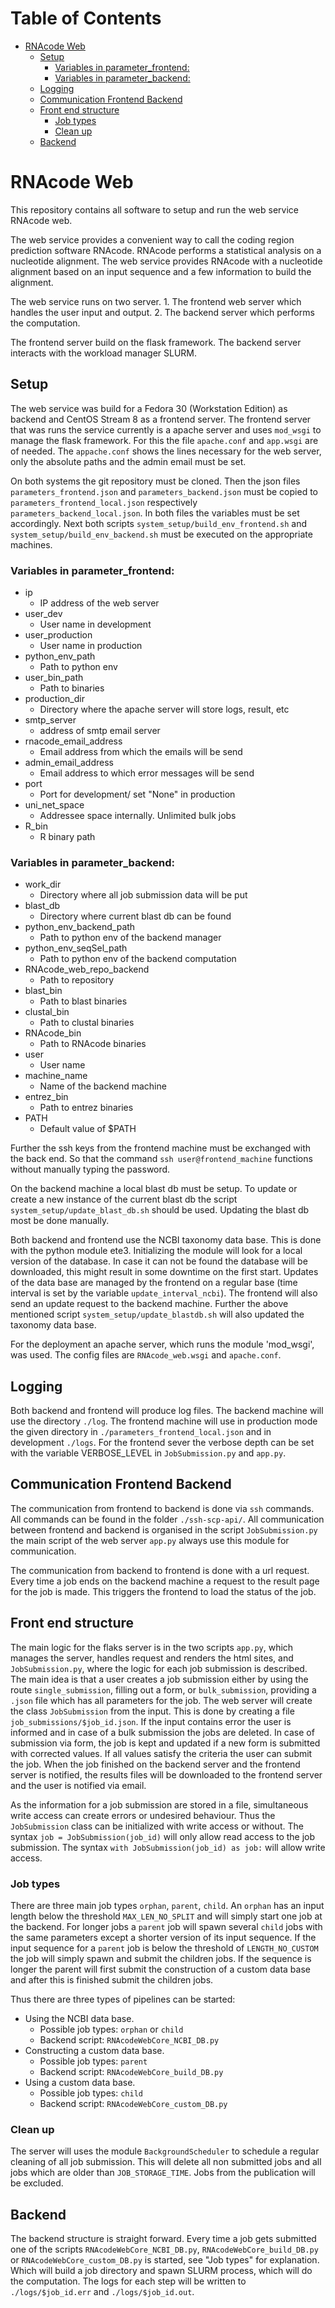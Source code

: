 
Table of Contents
=================

* [RNAcode Web](#rnacode-web)
   * [Setup](#setup)
      * [Variables in parameter_frontend:](#variables-in-parameter_frontend)
      * [Variables in parameter_backend:](#variables-in-parameter_backend)
   * [Logging](#logging)
   * [Communication Frontend Backend](#communication-frontend-backend)
   * [Front end structure](#front-end-structure)
      * [Job types](#job-types)
      * [Clean up](#clean-up)
   * [Backend](#backend)


# RNAcode Web

This repository contains all software to setup and run the web service RNAcode
web.

The web service provides a convenient way to call the coding region prediction
software RNAcode. RNAcode performs a statistical analysis on a nucleotide
alignment. The web service provides RNAcode with a nucleotide alignment based on
an input sequence and a few information to build the alignment.

The web service runs on two server. 1. The frontend web server which handles
the user input and output. 2. The backend server which performs the
computation.

The frontend server build on the flask framework.
The backend server interacts with the workload manager SLURM.

## Setup

The web service was build for a Fedora 30 (Workstation Edition) as backend and
CentOS Stream 8 as a frontend server. The frontend server that was runs the
service currently is a apache server and uses `mod_wsgi` to manage the flask
framework. For this the file `apache.conf` and `app.wsgi` are of needed. The
`appache.conf` shows the lines necessary for the web server, only the absolute
paths and the admin email must be set.

On both systems the git repository must be cloned. Then the json files
`parameters_frontend.json` and `parameters_backend.json` must be copied to
`parameters_frontend_local.json` respectively `parameters_backend_local.json`.
In both files the variables must be set accordingly. Next both scripts
`system_setup/build_env_frontend.sh` and `system_setup/build_env_backend.sh`
must be executed on the appropriate machines.

### Variables in parameter_frontend:

 * ip
   * IP address of the web server
 * user_dev
   * User name in development
 * user_production
   * User name in production
 * python_env_path
   * Path to python env
 * user_bin_path
   * Path to binaries
 * production_dir
   * Directory where the apache server will store logs, result, etc
 * smtp_server
   * address of smtp email server
 * rnacode_email_address
   * Email address from which the emails will be send
 * admin_email_address
   * Email address to which error messages will be send
 * port
   * Port for development/ set "None" in production
 * uni_net_space
   * Addressee space internally. Unlimited bulk jobs
 * R_bin
   * R binary path

### Variables in parameter_backend:

 * work_dir
   * Directory where all job submission data will be put
 * blast_db
   * Directory where current blast db can be found
 * python_env_backend_path
   * Path to python env of the backend manager
 * python_env_seqSel_path
   * Path to python env of the backend computation
 * RNAcode_web_repo_backend
   * Path to repository
 * blast_bin
   * Path to blast binaries
 * clustal_bin
   * Path to clustal binaries
 * RNAcode_bin
   * Path to RNAcode binaries
 * user
   * User name
 * machine_name
   * Name of the backend machine
 * entrez_bin
   * Path to entrez binaries
 * PATH
   * Default value of $PATH


Further the ssh keys from the frontend machine must be exchanged with the back
end. So that the command `ssh user@frontend_machine` functions without manually
typing the password.

On the backend machine a local blast db must be setup. To update or create a
new instance of the current blast db the script
`system_setup/update_blast_db.sh` should be used. Updating the blast db most be
done manually.

Both backend and frontend use the NCBI taxonomy data base. This is done with
the python module ete3. Initializing the module will look for a local version
of the database. In case it can not be found the database will be downloaded,
this might result in some downtime on the first start. Updates of the data base
are managed by the frontend on a regular base (time interval is set by the
variable `update_interval_ncbi`). The frontend will also send an update
request to the backend machine. Further the above mentioned script
`system_setup/update_blastdb.sh` will also updated the taxonomy data base.

For the deployment an apache server, which runs the module 'mod_wsgi', was used.
The config files are `RNAcode_web.wsgi` and `apache.conf`.

## Logging

Both backend and frontend will produce log files. The backend machine will use
the directory `./log`. The frontend machine will use in production mode the
given directory in `./parameters_frontend_local.json` and in development
`./logs`. For the frontend sever the verbose depth can be set with the variable
VERBOSE_LEVEL in `JobSubmission.py` and `app.py`.

## Communication Frontend Backend

The communication from frontend to backend is done via `ssh` commands. All
commands can be found in the folder `./ssh-scp-api/`. All communication between
frontend and backend is organised in the script `JobSubmission.py` the main
script of the web server `app.py` always use this module for communication.

The communication from backend to frontend is done with a url request. Every
time a job ends on the backend machine a request to the result page for the job
is made. This triggers the frontend to load the status of the job.

## Front end structure

The main logic for the flaks server is in the two scripts `app.py`, which
manages the server, handles request and renders the html sites, and
`JobSubmission.py`, where the logic for each job submission is described. The
main idea is that a user creates a job submission either by using the route
`single_submission`, filling out a form, or `bulk_submission`, providing a
`.json` file which has all parameters for the job. The web server will create
the class `JobSubmission` from the input. This is done by creating a file
`job_submissions/$job_id.json`. If the input contains error the user is informed
and in case of a bulk submission the jobs are deleted. In case of submission via
form, the job is kept and updated if a new form is submitted with corrected
values. If all values satisfy the criteria the user can submit the job. When the
job finished on the backend server and the frontend server is notified, the
results files will be downloaded to the frontend server and the user is notified
via email.

As the information for a job submission are stored in a file, simultaneous write
access can create errors or undesired behaviour. Thus the `JobSubmission` class
can be initialized with write access or without. The syntax `job =
JobSubmission(job_id)` will only allow read access to the job submission. The
syntax `with JobSubmission(job_id) as job:` will allow write access.

### Job types

There are three main job types `orphan`, `parent`, `child`. An `orphan` has an
input length below the threshold `MAX_LEN_NO_SPLIT` and will simply start one
job at the backend. For longer jobs a `parent` job will spawn several `child`
jobs with the same parameters except a shorter version of its input sequence.
If the input sequence for a `parent` job is below the threshold of
`LENGTH_NO_CUSTOM` the job will simply spawn and submit the children jobs. If
the sequence is longer the parent will first submit the construction of a custom
data base and after this is finished submit the children jobs.

Thus there are three types of pipelines can be started:

 * Using the NCBI data base.
   * Possible job types: `orphan` or `child`
   * Backend script: `RNAcodeWebCore_NCBI_DB.py`
 * Constructing a custom data base.
   * Possible job types: `parent`
   * Backend script: `RNAcodeWebCore_build_DB.py`
 * Using a custom data base.
   * Possible job types: `child`
   * Backend script: `RNAcodeWebCore_custom_DB.py`

### Clean up

The server will uses the module `BackgroundScheduler` to schedule a regular
cleaning of all job submission. This will delete all non submitted jobs and all
jobs which are older than `JOB_STORAGE_TIME`. Jobs from the publication will be
excluded.

## Backend

The backend structure is straight forward. Every time a job gets submitted one
of the scripts `RNAcodeWebCore_NCBI_DB.py`, `RNAcodeWebCore_build_DB.py` or
`RNAcodeWebCore_custom_DB.py` is started, see "Job types" for explanation.
Which will build a job directory and spawn SLURM process, which will do the
computation. The logs for each step will be written to `./logs/$job_id.err` and
`./logs/$job_id.out`.
